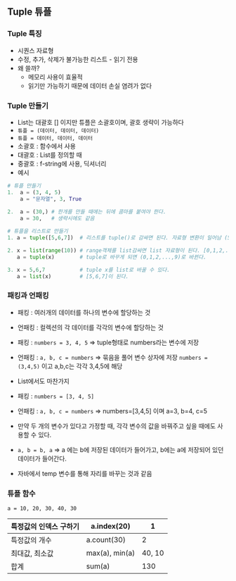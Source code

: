 ## Tuple 튜플
### Tuple 특징

- 시퀀스 자료형
- 수정, 추가, 삭제가 불가능한 리스트 - 읽기 전용
- 왜 쓸까?
  - 메모리 사용이 효율적
  - 읽기만 가능하기 때문에 데이터 손실 염려가 없다

### Tuple 만들기

- List는 대괄호 [] 이지만 튜플은 소괄호이며, 괄호 생략이 가능하다
- `튜플 = (데이터, 데이터, 데이터)`
- `튜플 = 데이터, 데이터, 데이터`
- 소괄호 : 함수에서 사용
- 대괄호 : List를 정의할 때
- 중괄호 : f-string에 사용, 딕셔너리
- 예시
    
```python
# 튜플 만들기
1.  a = (3, 4, 5)
    a = "문자열", 3, True
    
2.  a = (30,) # 한개를 만들 때에는 뒤에 콤마를 붙여야 한다.
    a = 30,   # 생략시에도 같음

# 튜플을 리스트로 만들기
1. a = tuple([5,6,7])  # 리스트를 tuple()로 감싸면 된다. 자료형 변환이 일어남 (5,6,7)로 바뀌게 됨

2. x = list(range(10)) # range객체를 list감싸면 list 자료형이 된다. [0,1,2,...,9]
   a = tuple(x)        # tuple로 바꾸게 되면 (0,1,2,...,9)로 바뀐다.

3. x = 5,6,7           # tuple x를 list로 바꿀 수 있다.
   a = list(x)         # [5,6,7]이 된다.
```


### 패킹과 언패킹

- 패킹 : 여러개의 데이터를 하나의 변수에 할당하는 것
- 언패킹 : 컬렉션의 각 데이터를 각각의 변수에 할당하는 것

- 패킹 : `numbers = 3, 4, 5` ⇒ tuple형태로 numbers라는 변수에 저장
- 언패킹 : `a, b, c = numbers` ⇒ 묶음을 풀어 변수 상자에 저장 `numbers = (3,4,5)` 이고 a,b,c는 각각 3,4,5에 해당
- List에서도 마찬가지
- 패킹 : `numbers = [3, 4, 5]`
- 언패킹 : `a, b, c = numbers` ⇒ numbers=[3,4,5] 이며 a=3, b=4, c=5

- 만약 두 개의 변수가 있다고 가정할 때, 각각 변수의 값을 바꿔주고 싶을 때에도 사용할 수 있다.
- `a, b = b, a` ⇒ a 에는 b에 저장된 데이터가 들어가고, b에는 a에 저장되어 있던 데이터가 들어간다.
- 자바에서 temp 변수를 통해 자리를 바꾸는 것과 같음

### 튜플 함수

`a = 10, 20, 30, 40, 30`

| 특정값의 인덱스 구하기 | a.index(20) | 1 |
| --- | --- | --- |
| 특정값의 개수 | a.count(30) | 2 |
| 최대값, 최소값 | max(a), min(a) | 40, 10 |
| 합계 | sum(a) | 130 |